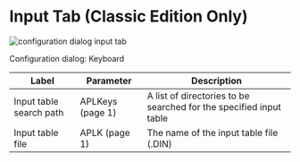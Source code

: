 # Input Tab (Classic Edition Only)

![configuration dialog input tab](site:img/configuration-dialog-input-tab.png)

Configuration dialog: Keyboard

| Label | Parameter | Description |
| --- | --- | ---  |
| Input table search path | APLKeys (page 1) | A list of directories to be searched for the specified input table |
| Input table file | APLK (page 1) | The name of the input table file (.DIN) |
